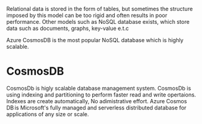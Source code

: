 Relational data is stored in the form of tables, but sometimes the structure imposed by this model can be too rigid and often results in poor performance. Other models such as NoSQL database exists, which store data such as documents, graphs, key-value e.t.c

Azure CosmosDB is the most popular NoSQL database which is highly scalable.

# CosmosDB

CosmosDb is higly scalable database management system. CosmosDb is using indexing and partitioning to perform faster read and write opertaions. Indexes are create automatically, No adimistrative effort.
Azure Cosmos DB is Microsoft's fully managed and serverless distributed database for applications of any size or scale.
